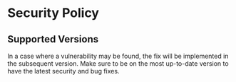 # Security Policy

## Supported Versions

In a case where a vulnerability may be found, the fix will be implemented in the subsequent version. Make sure to be on the most up-to-date version to have the latest security and bug fixes.
